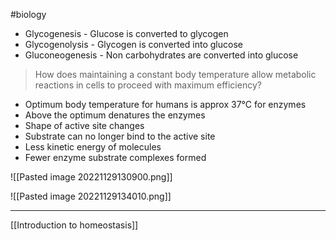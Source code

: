 #biology
- Glycogenesis - Glucose is converted to glycogen
- Glycogenolysis - Glycogen is converted into glucose
- Gluconeogenesis - Non carbohydrates are converted into glucose

>How does maintaining a constant body temperature allow metabolic reactions in cells to proceed with maximum efficiency?

- Optimum body temperature for humans is approx 37°C for enzymes
- Above the optimum denatures the enzymes
- Shape of active site changes
- Substrate can no longer bind to the active site
- Less kinetic energy of molecules
- Fewer enzyme substrate complexes formed

![[Pasted image 20221129130900.png]]

![[Pasted image 20221129134010.png]]

---
[[Introduction to homeostasis]]